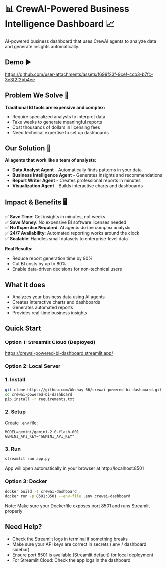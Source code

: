 # 📊 CrewAI-Powered Business Intelligence Dashboard 📈
AI-powered business dashboard that uses CrewAI agents to analyze data and generate insights automatically.

## Demo ▶️

https://github.com/user-attachments/assets/f699f23f-9cef-4cb3-b7fc-3e3f2f2bb4ee

## Problem We Solve 🚨

**Traditional BI tools are expensive and complex:**
- Require specialized analysts to interpret data
- Take weeks to generate meaningful reports
- Cost thousands of dollars in licensing fees
- Need technical expertise to set up dashboards

## Our Solution 🚀

**AI agents that work like a team of analysts:**
- **Data Analyst Agent** - Automatically finds patterns in your data
- **Business Intelligence Agent** - Generates insights and recommendations
- **Report Writer Agent** - Creates professional reports in minutes
- **Visualization Agent** - Builds interactive charts and dashboards

## Impact & Benefits 🖥️

✅ **Save Time**: Get insights in minutes, not weeks  
✅ **Save Money**: No expensive BI software licenses needed  
✅ **No Expertise Required**: AI agents do the complex analysis  
✅ **24/7 Availability**: Automated reporting works around the clock  
✅ **Scalable**: Handles small datasets to enterprise-level data  

**Real Results:**
- Reduce report generation time by 90%
- Cut BI costs by up to 80%
- Enable data-driven decisions for non-technical users

## What it does

- Analyzes your business data using AI agents
- Creates interactive charts and dashboards
- Generates automated reports
- Provides real-time business insights

## Quick Start

### Option 1: Streamlit Cloud (Deployed)

https://crewai-powered-bi-dashboard.streamlit.app/

### Option 2: Local Server

### 1. Install 

```bash
git clone https://github.com/Akshay-66/crewai-powered-bi-dashboard.git
cd crewai-powered-bi-dashboard
pip install -r requirements.txt
```

### 2. Setup

Create `.env` file:
```env
MODEL=gemini/gemini-2.0-flash-001
GEMINI_API_KEY="GEMINI_API_KEY"
```

### 3. Run

```bash
streamlit run app.py
```

App will open automatically in your browser at http://localhost:8501

### Option 3: Docker

```bash
docker build -t crewai-dashboard .
docker run -p 8501:8501 --env-file .env crewai-dashboard
```
Note: Make sure your Dockerfile exposes port 8501 and runs Streamlit properly

## Need Help?

- Check the Streamlit logs in terminal if something breaks
- Make sure your API keys are correct in secrets (.env / dashboard sidebar)
- Ensure port 8501 is available (Streamlit default) for local deployment
- For Streamlit Cloud: Check the app logs in the dashboard
